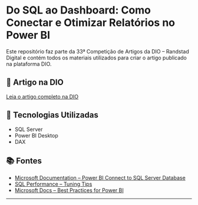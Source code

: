 # Do SQL ao Dashboard: Como Conectar e Otimizar Relatórios no Power BI

Este repositório faz parte da 33ª Competição de Artigos da DIO – Randstad Digital e contém todos os materiais utilizados para criar o artigo publicado na plataforma DIO.

## 📄 Artigo na DIO
[Leia o artigo completo na DIO]()

## 🔧 Tecnologias Utilizadas
- SQL Server
- Power BI Desktop
- DAX

## 📚 Fontes
- [Microsoft Documentation – Power BI Connect to SQL Server Database](https://learn.microsoft.com/power-bi/connect-data/desktop-sql-server)
- [SQL Performance – Tuning Tips](https://sqlperformance.com/)
- [Microsoft Docs – Best Practices for Power BI](https://learn.microsoft.com/power-bi/guidance/power-bi-performance-best-practices)

---

